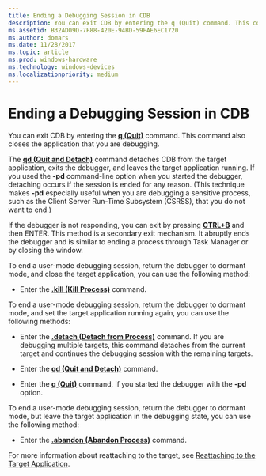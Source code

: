 ```yaml
---
title: Ending a Debugging Session in CDB
description: You can exit CDB by entering the q (Quit) command. This command also closes the application that you are debugging.
ms.assetid: B32AD09D-7F88-420E-94BD-59FAE6EC1720
ms.author: domars
ms.date: 11/28/2017
ms.topic: article
ms.prod: windows-hardware
ms.technology: windows-devices
ms.localizationpriority: medium
---
```


# Ending a Debugging Session in CDB


You can exit CDB by entering the [**q (Quit)**](q--qq--quit-.md) command. This command also closes the application that you are debugging.

The [**qd (Quit and Detach)**](qd--quit-and-detach-.md) command detaches CDB from the target application, exits the debugger, and leaves the target application running. If you used the **-pd** command-line option when you started the debugger, detaching occurs if the session is ended for any reason. (This technique makes **-pd** especially useful when you are debugging a sensitive process, such as the Client Server Run-Time Subsystem (CSRSS), that you do not want to end.)

If the debugger is not responding, you can exit by pressing [**CTRL+B**](ctrl-b--quit-local-debugger-.md) and then ENTER. This method is a secondary exit mechanism. It abruptly ends the debugger and is similar to ending a process through Task Manager or by closing the window.

To end a user-mode debugging session, return the debugger to dormant mode, and close the target application, you can use the following method:

-   Enter the [**.kill (Kill Process)**](-kill--kill-process-.md) command.

To end a user-mode debugging session, return the debugger to dormant mode, and set the target application running again, you can use the following methods:

-   Enter the [**.detach (Detach from Process)**](-detach--detach-from-process-.md) command. If you are debugging multiple targets, this command detaches from the current target and continues the debugging session with the remaining targets.

-   Enter the [**qd (Quit and Detach)**](qd--quit-and-detach-.md) command.

-   Enter the [**q (Quit)**](q--qq--quit-.md) command, if you started the debugger with the **-pd** option.

To end a user-mode debugging session, return the debugger to dormant mode, but leave the target application in the debugging state, you can use the following method:

-   Enter the [**.abandon (Abandon Process)**](-abandon--abandon-process-.md) command.

For more information about reattaching to the target, see [Reattaching to the Target Application](reattaching-to-the-target-application.md).

 

 





